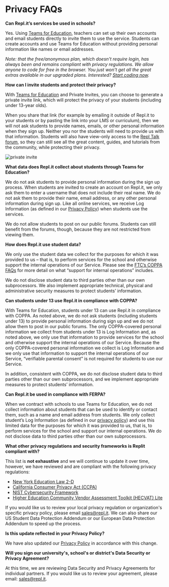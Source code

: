 # Privacy FAQs

**Can Repl.it’s services be used in schools?**

Yes. Using [Teams for Education](https://repl.it/site/teams), teachers can set up their own accounts and email students directly to invite them to use the service. Students can create accounts and use Teams for Education without providing personal information like names or email addresses.  

*Note: that the free/anonymous plan, which doesn't require login, has always been and remains compliant with privacy regulations. We allow anyone to code for free in the browser. You just won't get all the great extras available in our upgraded plans. Interested? [Start coding now](https://repl.it/languages).*

**How can I invite students and protect their privacy?**

With [Teams for Education](https://repl.it/teams) and Private Invites, you can choose to generate a private invite link, which will protect the privacy of your students (including under 13-year olds). 

When you share that link (for example by emailing it outside of Repl.it to your students or by pasting the link into your LMS or curriculum), then we will not ask students to provide names, emails, or other personal information when they sign up. Neither you nor the students will need to provide us with that information. Students will also have view-only access to the [Repl Talk forum](https://repl.it/talk/all), so they can still see all the great content, guides, and tutorials from the community, while protecting their privacy.

![private invite](/images/teamsForEducation/privacy-invite-tooltip.png)

**What data does Repl.it collect about students through Teams for Education?**

We do not ask students to provide personal information during the sign up process. When students are invited to create an account on Repl.it, we only ask them to enter a username that does not include their real name. We do not ask them to provide their name, email address, or any other personal information during sign up. Like all online services, we receive Log Information (as defined in our [Privacy Policy](https://repl.it/site/privacy)) when students use the services.

We do not allow students to post on our public forums. Students can still benefit from the forums, though, because they are not restricted from viewing them.

**How does Repl.it use student data?**

We only use the student data we collect for the purposes for which it was provided to us – that is, to perform services for the school and otherwise support the internal operations of our Service. Please see the [FTC’s COPPA FAQs](https://www.ftc.gov/tips-advice/business-center/guidance/complying-coppa-frequently-asked-questions-0) for more detail on what “support for internal operations” includes.

We do not disclose student data to third parties other than our own subprocessors. We also implement appropriate technical, physical and administrative security measures to protect students’ information.

**Can students under 13 use Repl.it in compliance with COPPA?**

With Teams for Education, students under 13 can use Repl.it in compliance with COPPA. As noted above, we do not ask students (including students under 13) to provide personal information during sign up and we do not allow them to post in our public forums. The only COPPA-covered personal information we collect from students under 13 is Log Information and, as noted above, we only use that information to provide services for the school and otherwise support the internal operations of our Service. Because the only COPPA-covered personal information we collect is Log Information and we only use that information to support the internal operations of our Service, “verifiable parental consent” is not required for students to use our Service.

In addition, consistent with COPPA, we do not disclose student data to third parties other than our own subprocessors, and we implement appropriate measures to protect students’ information.

**Can Repl.it be used in compliance with FERPA?**

When we contract with schools to use Teams for Education, we do not collect information about students that can be used to identify or contact them, such as a name and email address from students.  We only collect student’s Log Information (as defined in our [privacy policy](https://repl.it/site/privacy)) and use this limited data for the purposes for which it was provided to us, that is, to perform services for the school and support our internal operations. We do not disclose data to third parties other than our own subprocessors.

**What other privacy regulations and security frameworks is Replit compliant with?**

This list is **not exhaustive** and we will continue to update it over time, however, we have reviewed and are compliant with the following privacy regulations:
- [New York Education Law 2-D](https://www.nysenate.gov/legislation/laws/EDN/2-D)
- [California Consumer Privacy Act (CCPA)](https://www.oag.ca.gov/privacy/ccpa)
- [NIST Cybersecurity Framework](https://www.nist.gov/cyberframework)
- [Higher Education Community Vendor Assessment Toolkit (HECVAT) Lite](https://library.educause.edu/resources/2020/4/higher-education-community-vendor-assessment-toolkit)

If you would like us to review your local privacy regulation or organization's specific privacy policy, please email [sales@repl.it](mailto:sales@repl.it). We can also share our US Student Data Protection Addendum or our European Data Protection Addendum to speed up the process.

**Is this update reflected in your Privacy Policy?**

We have also updated our [Privacy Policy](https://repl.it/site/privacy) in accordance with this change.

**Will you sign our university's, school's or district's Data Security or Privacy Agreement?**

At this time, we are reviewing Data Security and Privacy Agreements for individual partners. If you would like us to review your agreement, please email: [sales@repl.it](mailto:sales@repl.it).  

